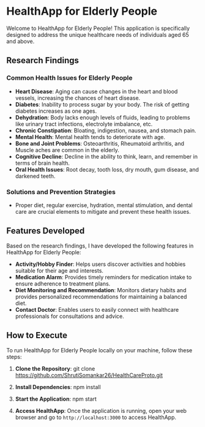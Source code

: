# HealthApp for Elderly People

Welcome to HealthApp for Elderly People! This application is specifically designed to address the unique healthcare needs of individuals aged 65 and above.

## Research Findings

### Common Health Issues for Elderly People

- **Heart Disease**: Aging can cause changes in the heart and blood vessels, increasing the chances of heart disease.
- **Diabetes**: Inability to process sugar by your body. The risk of getting diabetes increases as one ages.
- **Dehydration**: Body lacks enough levels of fluids, leading to problems like urinary tract infections, electrolyte imbalance, etc.
- **Chronic Constipation**: Bloating, indigestion, nausea, and stomach pain.
- **Mental Health**: Mental health tends to deteriorate with age.
- **Bone and Joint Problems**: Osteoarthritis, Rheumatoid arthritis, and Muscle aches are common in the elderly.
- **Cognitive Decline**: Decline in the ability to think, learn, and remember in terms of brain health.
- **Oral Health Issues**: Root decay, tooth loss, dry mouth, gum disease, and darkened teeth.

### Solutions and Prevention Strategies
- Proper diet, regular exercise, hydration, mental stimulation, and dental care are crucial elements to mitigate and prevent these health issues.

## Features Developed

Based on the research findings, I have developed the following features in HealthApp for Elderly People:

- **Activity/Hobby Finder**: Helps users discover activities and hobbies suitable for their age and interests.
- **Medication Alarm**: Provides timely reminders for medication intake to ensure adherence to treatment plans.
- **Diet Monitoring and Recommendation**: Monitors dietary habits and provides personalized recommendations for maintaining a balanced diet.
- **Contact Doctor**: Enables users to easily connect with healthcare professionals for consultations and advice.

## How to Execute

To run HealthApp for Elderly People locally on your machine, follow these steps:

1. **Clone the Repository**: 
git clone https://github.com/ShrutiSomankar26/HealthCareProto.git

2. **Install Dependencies**:
npm install

3. **Start the Application**:
npm start

4. **Access HealthApp**:
Once the application is running, open your web browser and go to `http://localhost:3000` to access HealthApp.
